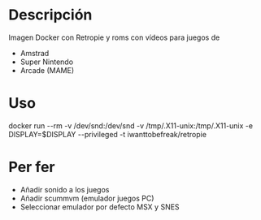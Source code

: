 # Descripción
Imagen Docker con Retropie y roms con vídeos para juegos de
- Amstrad
- Super Nintendo
- Arcade (MAME)

# Uso
docker run --rm -v /dev/snd:/dev/snd -v /tmp/.X11-unix:/tmp/.X11-unix -e DISPLAY=$DISPLAY --privileged -t iwanttobefreak/retropie

# Per fer
- Añadir sonido a los juegos
- Añadir scummvm (emulador juegos PC)
- Seleccionar emulador por defecto MSX y SNES
